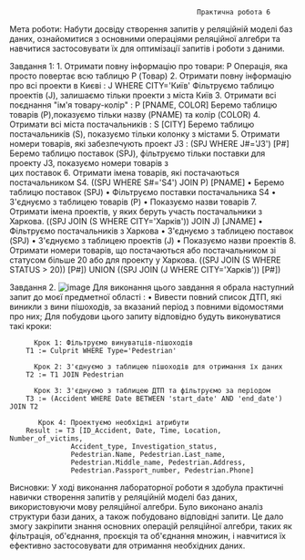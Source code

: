                                                   Практична робота 6
                                                  
Мета роботи: Набути досвіду створення запитів у реляційній моделі баз даних, ознайомитися з основними операціями 
реляційної алгебри та навчитися застосовувати їх для оптимізації запитів і роботи з даними.


Завдання 1:
        1.	Отримати повну інформацію про товари: P
        Операція, яка просто повертає всю таблицю P (Товар)
        2.	Отримати повну інформацію про всі проекти в Києві :
        J WHERE CITY='Київ'
        Фільтруємо таблицю проектів (J), залишаємо тільки проекти з міста Київ
        3. Отримати всі поєднання "ім'я товару-колір" : P [PNAME, COLOR]
        Беремо таблицю товарів (P),показуємо тільки назву (PNAME) та колір (COLOR)
        4. Отримати всі міста постачальників : S [CITY]
        Беремо таблицю постачальників (S), показуємо тільки колонку з містами
        5. Отримати номери товарів, які забезпечують проект J3 : 
        (SPJ WHERE J#='J3') [P#]
        Беремо таблицю поставок (SPJ), фільтруємо тільки поставки для проекту J3, показуємо номери товарів з  
        цих поставок
        6. Отримати імена товарів, які постачаються постачальником S4. 
        ((SPJ WHERE S#='S4') JOIN P) [PNAME]
        •	Беремо таблицю поставок (SPJ)
        •	Фільтруємо поставки постачальника S4
        •	З'єднуємо з таблицею товарів (P)
        •	Показуємо назви товарів
        7. Отримати імена проектів, у яких беруть участь постачальники з Харкова. 
        ((SPJ JOIN (S WHERE CITY='Харків')) JOIN J) [JNAME]
        •	Фільтруємо постачальників з Харкова
        •	З'єднуємо з таблицею поставок (SPJ)
        •	З'єднуємо з таблицею проектів (J)
        •	Показуємо назви проектів
        8. Отримати номери товарів, що постачаються або постачальником зі статусом більше 20 або для проекту у 
        Харкова.
        ((SPJ JOIN (S WHERE STATUS > 20)) [P#]) UNION ((SPJ JOIN (J WHERE CITY='Харків')) [P#])

Завдання 2. 
![image](https://github.com/user-attachments/assets/d9941c27-5401-40ac-b8d2-d2a3eaaedbb7)
        Для виконання цього завдання я обрала наступний запит до моєї предметної області :
         •	Вивести повний список ДТП, які виникли з вини пішоходів, за вказаний
        період з повними відомостями про них;
        Для побудови цього запиту відповідно будуть виконуватися такі кроки:
        
          Крок 1: Фільтруємо винуватців-пішоходів 
        T1 := Culprit WHERE Type='Pedestrian'
        
          Крок 2: З'єднуємо з таблицею пішоходів для отримання їх даних 
        T2 := T1 JOIN Pedestrian
        
          Крок 3: З'єднуємо з таблицею ДТП та фільтруємо за періодом 
        T3 := (Accident WHERE Date BETWEEN 'start_date' AND 'end_date') JOIN T2
        
           Крок 4: Проектуємо необхідні атрибути 
        Result := T3 [ID_Accident, Date, Time, Location, Number_of_victims, 
                   Accident_type, Investigation_status, 
                   Pedestrian.Name, Pedestrian.Last_name, 
                   Pedestrian.Middle_name, Pedestrian.Address, 
                   Pedestrian.Passport_number, Pedestrian.Phone]


Висновки: 
У ході виконання лабораторної роботи я здобула практичні навички створення запитів у реляційній моделі баз даних, використовуючи мову реляційної алгебри. Було виконано аналіз структури бази даних, а також побудовано відповідні запити. Це дало змогу закріпити знання основних операцій реляційної алгебри, таких як фільтрація, об'єднання, проєкція та об'єднання множин, і навчитися їх ефективно застосовувати для отримання необхідних даних. 
